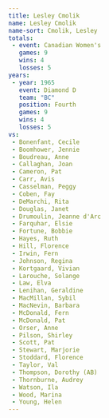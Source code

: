 ```yaml
---
title: Lesley Cmolik
name: Lesley Cmolik
name-sort: Cmolik, Lesley
totals:
 - event: Canadian Women's
   games: 9
   wins: 4
   losses: 5
years:
 - year: 1965
   event: Diamond D
   team: "BC"
   position: Fourth
   games: 9
   wins: 4
   losses: 5
vs:
 - Bonenfant, Cecile
 - Boomhower, Jennie
 - Boudreau, Anne
 - Callaghan, Joan
 - Cameron, Pat
 - Carr, Avis
 - Casselman, Peggy
 - Coben, Fay
 - DeMarchi, Rita
 - Douglas, Janet
 - Drumoulin, Jeanne d'Arc
 - Farquhar, Elsie
 - Fortune, Bobbie
 - Hayes, Ruth
 - Hill, Florence
 - Irwin, Fern
 - Johnson, Regina
 - Kortgaard, Vivian
 - Larouche, Solange
 - Law, Elva
 - Lenihan, Geraldine
 - MacMillan, Sybil
 - MacNevin, Barbara
 - McDonald, Fern
 - McDonald, Pat
 - Orser, Anne
 - Pilson, Shirley
 - Scott, Pat
 - Stewart, Marjorie
 - Stoddard, Florence
 - Taylor, Val
 - Thompson, Dorothy (AB)
 - Thornburne, Audrey
 - Watson, Ila
 - Wood, Marina
 - Young, Helen
---
```

